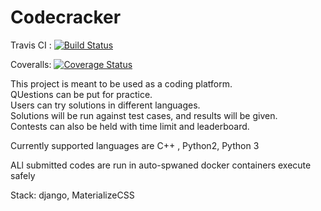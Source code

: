 # Codecracker

Travis CI : [![Build Status](https://travis-ci.com/adwait-thattey/ase1_prj.svg?branch=master)](https://travis-ci.com/adwait-thattey/ase1_prj)   


Coveralls: [![Coverage Status](https://coveralls.io/repos/github/adwait-thattey/ase1_prj/badge.svg?branch=master)](https://coveralls.io/github/adwait-thattey/ase1_prj?branch=master)

This project is meant to be used as a coding platform.  
QUestions can be put for practice.   
Users can try solutions in different languages.  
Solutions will be run against test cases, and results will be given.  
Contests can also be held with time limit and leaderboard.  

Currently supported languages are C++ , Python2, Python 3  

ALl submitted codes are run in auto-spwaned docker containers execute safely  

Stack: django, MaterializeCSS

